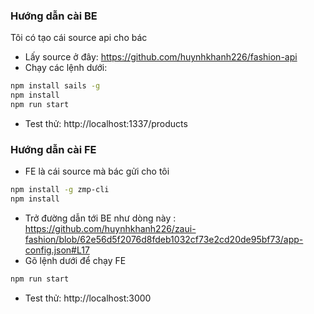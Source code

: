 ### Hướng dẫn cài BE
Tôi có tạo cái source api cho bác
- Lấy source ở đây: https://github.com/huynhkhanh226/fashion-api
- Chạy các lệnh dưới:
```bash
npm install sails -g
npm install
npm run start
```
- Test thử: http://localhost:1337/products

### Hướng dẫn cài FE
- FE là cái source mà bác gửi cho tôi
```bash
npm install -g zmp-cli
npm install
```

- Trở đường dẫn tới BE như dòng này : https://github.com/huynhkhanh226/zaui-fashion/blob/62e56d5f2076d8fdeb1032cf73e2cd20de95bf73/app-config.json#L17
- Gõ lệnh dưới để chạy FE
```bash
npm run start
```
- Test thử: http://localhost:3000